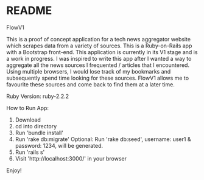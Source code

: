 # README

FlowV1

This is a proof of concept application for a tech news aggregator website which scrapes data from a variety of
sources. This is a Ruby-on-Rails app with a Bootstrap front-end. This application is currently in its V1 stage
and is a work in progress. I was inspired to write this app after I wanted a way to aggregate all the news sources
I frequented / articles that I encountered. Using multiple browsers, I would lose track of my bookmarks and subsequently
spend time looking for these sources. FlowV1 allows me to favourite these sources and come back to find them at a later
time.

Ruby Version: ruby-2.2.2

How to Run App:

1. Download
2. cd into directory
3. Run 'bundle install'
4. Run 'rake db:migrate'
Optional: Run 'rake db:seed', username: user1 & password: 1234, will be generated.
5. Run 'rails s'
6. Visit 'http://localhost:3000/' in your browser

Enjoy!
